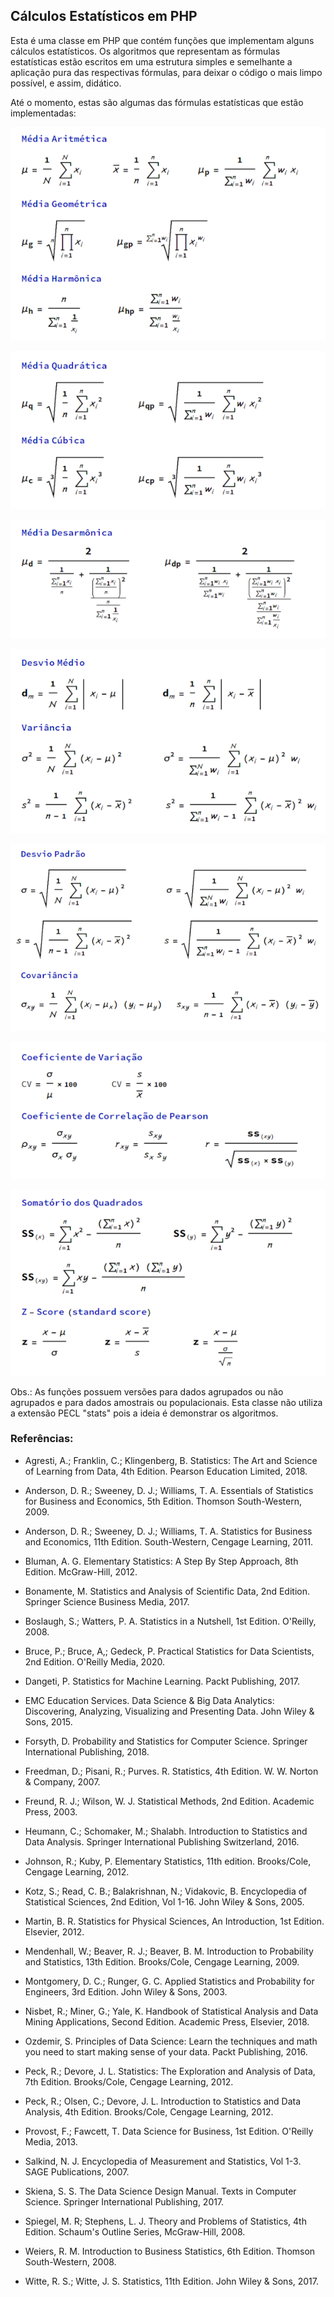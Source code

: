 ## Cálculos Estatísticos em PHP

Esta é uma classe em PHP que contém funções que implementam alguns cálculos estatísticos. Os algoritmos que representam as fórmulas estatísticas estão escritos em uma estrutura simples e semelhante a aplicação pura das respectivas fórmulas, para deixar o código o mais limpo possível, e assim, didático.

Até o momento, estas são algumas das fórmulas estatísticas que estão implementadas:

![Media1](img/media1.png?raw=true)

![Media2](img/media2.png?raw=true)

![Media3](img/media3.png?raw=true)

![Dispersao1](img/dispersao1.png?raw=true)

![Dispersao2](img/dispersao2.png?raw=true)

![Dispersao3](img/dispersao3.png?raw=true)

![Dispersao4](img/dispersao4.png?raw=true)

Obs.: As funções possuem versões para dados agrupados ou não agrupados e para dados amostrais ou populacionais. Esta classe não utiliza a extensão PECL "stats" pois a ideia é demonstrar os algoritmos.

### Referências:

- Agresti, A.; Franklin, C.; Klingenberg, B. Statistics: The Art and Science of Learning from Data, 4th Edition. Pearson Education Limited, 2018.

- Anderson, D. R.; Sweeney, D. J.; Williams, T. A. Essentials of Statistics for Business and Economics, 5th Edition. Thomson South-Western, 2009.

- Anderson, D. R.; Sweeney, D. J.; Williams, T. A. Statistics for Business and Economics, 11th Edition. South-Western, Cengage Learning, 2011.

- Bluman, A. G. Elementary Statistics: A Step By Step Approach, 8th Edition. McGraw-Hill, 2012.

- Bonamente, M. Statistics and Analysis of Scientific Data, 2nd Edition. Springer Science Business Media, 2017.

- Boslaugh, S.; Watters, P. A. Statistics in a Nutshell, 1st Edition. O'Reilly, 2008.

- Bruce, P.; Bruce, A,; Gedeck, P. Practical Statistics for Data Scientists, 2nd Edition. O'Reilly Media, 2020.

- Dangeti, P. Statistics for Machine Learning. Packt Publishing, 2017.

- EMC Education Services. Data Science & Big Data Analytics: Discovering, Analyzing, Visualizing and Presenting Data. John Wiley & Sons, 2015.

- Forsyth, D. Probability and Statistics for Computer Science. Springer International Publishing, 2018.

- Freedman, D.; Pisani, R.; Purves. R. Statistics, 4th Edition. W. W. Norton & Company, 2007.

- Freund, R. J.; Wilson, W. J. Statistical Methods, 2nd Edition. Academic Press, 2003.

- Heumann, C.; Schomaker, M.; Shalabh. Introduction to Statistics and Data Analysis. Springer International Publishing Switzerland, 2016.

- Johnson, R.; Kuby, P. Elementary Statistics, 11th edition. Brooks/Cole, Cengage Learning, 2012.

- Kotz, S.; Read, C. B.; Balakrishnan, N.; Vidakovic, B. Encyclopedia of Statistical Sciences, 2nd Edition, Vol 1-16. John Wiley & Sons, 2005.

- Martin, B. R. Statistics for Physical Sciences, An Introduction, 1st Edition. Elsevier, 2012.

- Mendenhall, W.; Beaver, R. J.; Beaver, B. M. Introduction to Probability and Statistics, 13th Edition. Brooks/Cole, Cengage Learning, 2009.

- Montgomery, D. C.; Runger, G. C. Applied Statistics and Probability for Engineers, 3rd Edition. John Wiley & Sons, 2003.

- Nisbet, R.; Miner, G.; Yale, K. Handbook of Statistical Analysis and Data Mining Applications, Second Edition. Academic Press, Elsevier, 2018.

- Ozdemir, S. Principles of Data Science: Learn the techniques and math you need to start making sense of your data. Packt Publishing, 2016.

- Peck, R.; Devore, J. L. Statistics: The Exploration and Analysis of Data, 7th Edition. Brooks/Cole, Cengage Learning, 2012.

- Peck, R.; Olsen, C.; Devore, J. L. Introduction to Statistics and Data Analysis, 4th Edition. Brooks/Cole, Cengage Learning, 2012.

- Provost, F.; Fawcett, T. Data Science for Business, 1st Edition. O'Reilly Media, 2013.

- Salkind, N. J. Encyclopedia of Measurement and Statistics, Vol 1-3. SAGE Publications, 2007.

- Skiena, S. S. The Data Science Design Manual. Texts in Computer Science. Springer International Publishing, 2017.

- Spiegel, M. R; Stephens, L. J. Theory and Problems of Statistics, 4th Edition. Schaum's Outline Series, McGraw-Hill, 2008.

- Weiers, R. M. Introduction to Business Statistics, 6th Edition. Thomson South-Western, 2008.

- Witte, R. S.; Witte, J. S. Statistics, 11th Edition. John Wiley & Sons, 2017.
